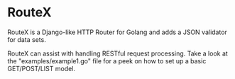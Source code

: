# RouteX

RouteX is a Django-like HTTP Router for Golang and adds a JSON validator for data sets.

RouteX can assist with handling RESTful request processing. Take a look at the "examples/example1.go" file for
a peek on how to set up a basic GET/POST/LIST model.
